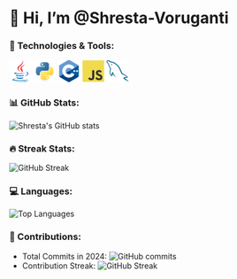 # 👋 Hi, I’m @Shresta-Voruganti


<!---
Shresta-Voruganti/Shresta-Voruganti is a ✨ special ✨ repository because its `README.md` (this file) appears on your GitHub profile.
You can click the Preview link to take a look at your changes.
--->
<!---
- 🌱 I’m currently pursuing **BTech in Computer Science**
- 💻 Practicing **LeetCode challenges** and solving **algorithmic problems**
- 📧 How to reach me: [vshrestav@gmail.com](mailto:vshrestav@gmail.com)
- 🌍 From: **Hyderabad, Telangana, India**
--->

### 🔧 Technologies & Tools:
<p align="left">
  <img src="https://raw.githubusercontent.com/devicons/devicon/master/icons/java/java-original.svg" alt="java" width="40" height="40"/> 
  <img src="https://raw.githubusercontent.com/devicons/devicon/master/icons/python/python-original.svg" alt="python" width="40" height="40"/> 
  <img src="https://raw.githubusercontent.com/devicons/devicon/master/icons/cplusplus/cplusplus-original.svg" alt="cpp" width="40" height="40"/>
  <img src="https://raw.githubusercontent.com/devicons/devicon/master/icons/javascript/javascript-original.svg" alt="javascript" width="40" height="40"/> 
  <img src="https://raw.githubusercontent.com/devicons/devicon/master/icons/mysql/mysql-original.svg" alt="mysql" width="40" height="40"/>

  <!-- Add more icons as needed -->
</p>

### 📊 GitHub Stats:
![Shresta's GitHub stats](https://github-readme-stats.vercel.app/api?username=Shresta-Voruganti&show_icons=true&theme=radical)

### 🔥 Streak Stats:
![GitHub Streak](https://github-readme-streak-stats.herokuapp.com/?user=Shresta-Voruganti&theme=radical)

### 💻 Languages:
![Top Languages](https://github-readme-stats.vercel.app/api/top-langs/?username=Shresta-Voruganti&layout=compact&theme=radical)

### 🚀 Contributions:
- Total Commits in 2024: ![GitHub commits](https://badgen.net/github/commits/Shresta-Voruganti)  
- Contribution Streak: ![GitHub Streak](https://github-readme-streak-stats.herokuapp.com/?user=Shresta-Voruganti)

